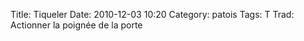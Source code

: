 Title: Tiqueler
Date: 2010-12-03 10:20
Category: patois
Tags: T
Trad: Actionner la poignée de la  porte
